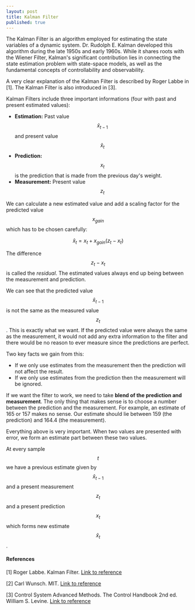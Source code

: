 ```yaml
---
layout: post
title: Kalman Filter
published: true
---
```


The Kalman Filter is an algorithm employed for estimating the state variables of a dynamic system. Dr. Rudolph E. Kalman developed this algorithm during the late 1950s and early 1960s. While it shares roots with the Wiener Filter, Kalman's significant contribution lies in connecting the state estimation problem with state-space models, as well as the fundamental concepts of controllability and observability.

A very clear explanation of the Kalman Filter is described by Roger Labbe in [1]. The Kalman Filter is also introduced in [3].

Kalman Filters include three important informations (four with past and present estimated values):

* **Estimation:** Past value $$\hat{x}_{t-1}$$ and present value $$\hat{x}_{t}$$
* **Prediction:** $$x_t$$ is the prediction that is made from the previous day's weight.
* **Measurement:** Present value $$z_t$$

We can calculate a new estimated value and add a scaling factor for the predicted value $$x_{gain}$$ which has to be chosen carefully:

$$
\hat{x}_t = x_t + x_{gain}(z_t - x_t)
$$

The difference $$z_t - x_t$$ is called the *residual*. The estimated values always end up being between the measurement and prediction.

We can see that the predicted value $$\hat{x}_{t-1}$$ is not the same as the measured value $$z_t$$. This is exactly what we want. If the predicted value were always the same as the measurement, it would not add any extra information to the filter and there would be no reason to ever measure since the predictions are perfect.

Two key facts we gain from this:
* If we only use estimates from the measurement then the prediction will not affect the result.
* If we only use estimates from the prediction then the measurement will be ignored.

If we want the filter to work, we need to take **blend of the prediction and measurement**. The only thing that makes sense is to choose a number between the prediction and the measurement. For example, an estimate of 165 or 157 makes no sense. Our estimate should lie between 159 (the prediction) and 164.4 (the measurement). 

Everything above is very important. When two values are presented with error, we form an estimate part between these two values. 

At every sample $$t$$ we have a previous estimate given by $$\hat{x}_{t-1}$$ and a present measurement $$z_t$$ and a present prediction $$x_t$$ which forms new estimate $$\hat{x}_{t}$$.  



#### References

<!--[1] Kalman Filter. [Link to reference](https://drive.google.com/file/d/0By_SW19c1BfhSVFzNHc0SjduNzg/view?resourcekey=0-41olC9ht9xE3wQe2zHZ45A)-->

[1] Roger Labbe. Kalman Filter. [Link to reference](https://github.com/rlabbe/Kalman-and-Bayesian-Filters-in-Python)

[2] Carl Wunsch. MIT. [Link to reference](https://ocw.mit.edu/courses/12-864-inference-from-data-and-models-spring-2005/e19a413bc30bbe2976a88f4e57930df5_tsamsfmt2_6.pdf)

[3] Control System Advanced Methods. The Control Handbook 2nd ed. William S. Levine. [Link to reference](https://www.amazon.com/Control-Systems-Handbook-Electrical-Engineering/dp/1420073648)
